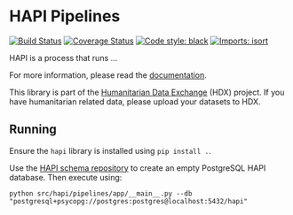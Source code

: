 # HAPI Pipelines

[![Build Status](https://github.com/OCHA-DAP/hapi-pipelines/actions/workflows/run-python-tests.yaml/badge.svg)](https://github.com/OCHA-DAP/hapi-pipelines/actions/workflows/run-python-tests.yaml)
[![Coverage Status](https://coveralls.io/repos/github/OCHA-DAP/hapi-pipelines/badge.svg?branch=main&ts=1)](https://coveralls.io/github/OCHA-DAP/hapi-pipelines?branch=main)
[![Code style: black](https://img.shields.io/badge/code%20style-black-000000.svg)](https://github.com/psf/black)
[![Imports: isort](https://img.shields.io/badge/%20imports-isort-%231674b1?style=flat&labelColor=ef8336)](https://pycqa.github.io/isort/)

HAPI is a process that runs ...

For more information, please read the [documentation](https://hapi-pipelines.readthedocs.io/en/latest/).

This library is part of the [Humanitarian Data Exchange](https://data.humdata.org/) (HDX) project. If you have
humanitarian related data, please upload your datasets to HDX.

## Running

Ensure the `hapi` library is installed using `pip install .`.

Use the
[HAPI schema repository](https://github.com/OCHA-DAP/hapi-schemas)
to create an empty PostgreSQL HAPI database.
Then execute using:

```shell
python src/hapi/pipelines/app/__main__.py --db "postgresql+psycopg://postgres:postgres@localhost:5432/hapi"
```
